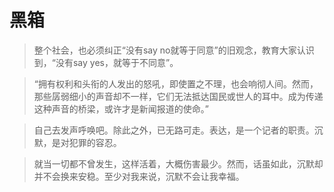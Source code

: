 # 黑箱

> 整个社会，也必须纠正“没有say no就等于同意”的旧观念，教育大家认识到，“没有say yes，就等于不同意”。

> “拥有权利和头衔的人发出的怒吼，即使置之不理，也会响彻人间。然而，那些孱弱细小的声音却不一样，它们无法抵达国民或世人的耳中。成为传递这种声音的桥梁，或许才是新闻报道的使命。”

> 自己去发声呼唤吧。除此之外，已无路可走。表达，是一个记者的职责。沉默，是对犯罪的容忍。

> 就当一切都不曾发生，这样活着，大概伤害最少。然而，话虽如此，沉默却并不会换来安稳。至少对我来说，沉默不会让我幸福。